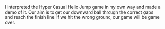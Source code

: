 I interpreted the Hyper Casual Helix Jump game in my own way and made a demo of it. Our aim is to get our downward ball through the correct gaps and reach the finish line. If we hit the wrong ground, our game will be game over.
